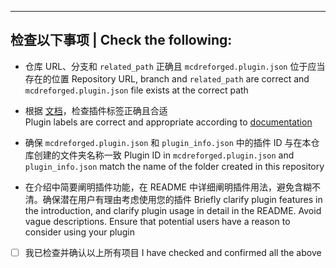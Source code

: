 
<!-- 在上方撰写您想附加的信息 -->
<!-- Write your own things above -->

<!-- 如果你不是为了添加插件入库，请删除下方所有内容 -->
<!-- Delete all the content below if you're not adding your plugin to the catalogue -->

---

## 检查以下事项 | Check the following:

<!--
- 请检查确认后勾选最下方的复选框，不要修改其它内容
  After checking the following, tick the checkbox at end. DO NOT MODIFY ANY OTHER CONTENT
- 勾选案例：- [x] ...
  Ticked checkbox sample: - [x] ...
-->

- 仓库 URL、分支和 `related_path` 正确且 `mcdreforged.plugin.json` 位于应当存在的位置
  Repository URL, branch and `related_path` are correct and `mcdreforged.plugin.json` file exists at the correct path

- 根据 [文档](https://mcdreforged.readthedocs.io/zh_CN/latest/plugin_dev/plugin_catalogue.html#label)，检查插件标签正确且合适  
  Plugin labels are correct and appropriate according to [documentation](https://mcdreforged.readthedocs.io/en/latest/plugin_dev/plugin_catalogue.html#label)

- 确保 `mcdreforged.plugin.json` 和 `plugin_info.json` 中的插件 ID 与在本仓库创建的文件夹名称一致
  Plugin ID in `mcdreforged.plugin.json` and `plugin_info.json` match the name of the folder created in this repository

- 在介绍中简要阐明插件功能，在 README 中详细阐明插件用法，避免含糊不清。确保潜在用户有理由考虑使用您的插件
  Briefly clarify plugin features in the introduction, and clarify plugin usage in detail in the README. Avoid vague descriptions. Ensure that potential users have a reason to consider using your plugin

<!--Checkmate-->
- [ ] 我已检查并确认以上所有项目
  I have checked and confirmed all the above
